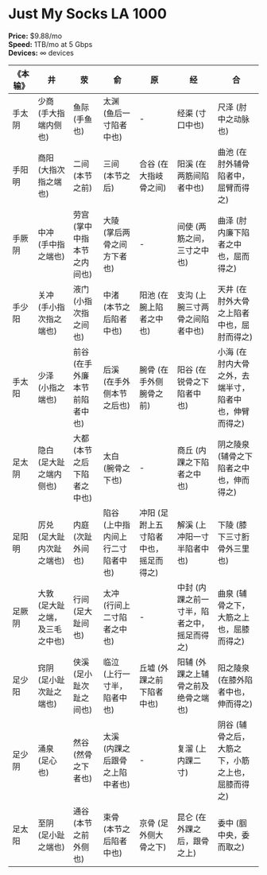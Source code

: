 # Just My Socks LA 1000

**Price:** $9.88/mo  
**Speed:** 1TB/mo at 5 Gbps  
**Devices:** ∞ devices


| 《本输》 | 井 | 荥 | 俞 | 原 | 经 | 合 |
|---|---|---|---|---|---|---|
| 手太阴 | 少商 (手大指端内侧也) | 鱼际 (手鱼也) | 太渊 (鱼后一寸陷者中也) | - | 经渠 (寸口中也) | 尺泽 (肘中之动脉也) |
| 手阳明 | 商阳 (大指次指之端也) | 二间 (本节之前) | 三间 (本节之后) | 合谷 (在大指岐骨之间) | 阳溪 (在两筋间陷者中也) | 曲池 (在肘外辅骨陷者中，屈臂而得之) |
| 手厥阴 | 中冲 (手中指之端也) | 劳宫 (掌中中指本节之内间也) | 大陵 (掌后两骨之间方下者也) | - | 间使 (两筋之间，三寸之中也) | 曲泽 (肘内廉下陷者之中也，屈而得之) |
| 手少阳 | 关冲 (手小指次指之端也) | 液门 (小指次指之间也) | 中渚 (本节之后陷者中也) | 阳池 (在腕上陷者之中也) | 支沟 (上腕三寸两骨之间陷者中也) | 天井 (在肘外大骨之上陷者中也，屈肘而得之) |
| 手太阳 | 少泽 (小指之端也) | 前谷 (在手外廉本节前陷者中也) | 后溪 (在手外侧本节之后也) | 腕骨 (在手外侧腕骨之前) | 阳谷 (在锐骨之下陷者中也) | 小海 (在肘内大骨之外，去端半寸，陷者中也，伸臂而得之) |
| 足太阴 | 隐白 (足大趾之端内侧也) | 大都 (本节之后下陷者之中也) | 太白 (腕骨之下也) | - | 商丘 (内踝之下陷者之中也) | 阴之陵泉 (辅骨之下陷者之中也，伸而得之) |
| 足阳明 | 厉兑 (足大趾内次趾之端也) | 内庭 (次趾外间也) | 陷谷 (上中指内间上行二寸陷者中也) | 冲阳 (足跗上五寸陷者中也，摇足而得之) | 解溪 (上冲阳一寸半陷者中也) | 下陵 (膝下三寸胻骨外三里也) |
| 足厥阴 | 大敦 (足大趾之端，及三毛之中也) | 行间 (足大趾间也) | 太冲 (行间上二寸陷者之中也) | - | 中封 (内踝之前一寸半，陷者之中，摇足而得之) | 曲泉 (辅骨之下，大筋之上也，屈膝而得之) |
| 足少阳 | 窍阴 (足小趾次趾之端也) | 侠溪 (足小趾次趾之间也) | 临泣 (上行一寸半，陷者中也) | 丘墟 (外踝之前下陷者中也) | 阳辅 (外踝之上辅骨之前及绝骨之端也) | 阳之陵泉 (在膝外陷者中也，伸而得之) |
| 足少阴 | 涌泉 (足心也) | 然谷 (然骨之下者也) | 太溪 (内踝之后跟骨之上陷中者也) | - | 复溜 (上内踝二寸) | 阴谷 (辅骨之后，大筋之下，小筋之上也，屈膝而得之) |
| 足太阳 | 至阴 (足小趾之端也) | 通谷 (本节之前外侧也) | 束骨 (本节之后陷者中也) | 京骨 (足外侧大骨之下) | 昆仑 (在外踝之后，跟骨之上) | 委中 (腘中央，委而取之) |
